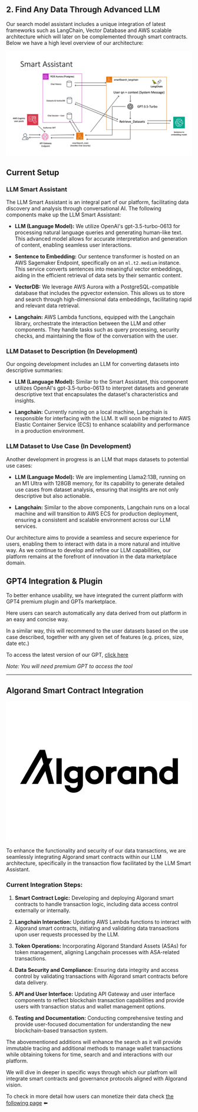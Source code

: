 ## 2. Find Any Data Through Advanced LLM

Our search model assistant includes a unique integration of latest frameworks such as LangChain, Vector Database and AWS scalable architecture which will later on be complemented through smart contracts. Below we have a high level overview of our architecture:

![Alt text](<Assets/Smart Assistant Architecture.jpg>)

## Current Setup

### LLM Smart Assistant

The LLM Smart Assistant is an integral part of our platform, facilitating data discovery and analysis through conversational AI. The following components make up the LLM Smart Assistant:

- **LLM (Language Model):** We utilize OpenAI's gpt-3.5-turbo-0613 for processing natural language queries and generating human-like text. This advanced model allows for accurate interpretation and generation of content, enabling seamless user interactions.

- **Sentence to Embedding:** Our sentence transformer is hosted on an AWS Sagemaker Endpoint, specifically on an `ml.t2.medium` instance. This service converts sentences into meaningful vector embeddings, aiding in the efficient retrieval of data sets by their semantic content.

- **VectorDB:** We leverage AWS Aurora with a PostgreSQL-compatible database that includes the pgvector extension. This allows us to store and search through high-dimensional data embeddings, facilitating rapid and relevant data retrieval.

- **Langchain:** AWS Lambda functions, equipped with the Langchain library, orchestrate the interaction between the LLM and other components. They handle tasks such as query processing, security checks, and maintaining the flow of the conversation with the user.

### LLM Dataset to Description (In Development)

Our ongoing development includes an LLM for converting datasets into descriptive summaries:

- **LLM (Language Model):** Similar to the Smart Assistant, this component utilizes OpenAI's gpt-3.5-turbo-0613 to interpret datasets and generate descriptive text that encapsulates the dataset's characteristics and insights.

- **Langchain:** Currently running on a local machine, Langchain is responsible for interfacing with the LLM. It will soon be migrated to AWS Elastic Container Service (ECS) to enhance scalability and performance in a production environment.

### LLM Dataset to Use Case (In Development)

Another development in progress is an LLM that maps datasets to potential use cases:

- **LLM (Language Model):** We are implementing Llama2:13B, running on an M1 Ultra with 128GB memory, for its capability to generate detailed use cases from dataset analysis, ensuring that insights are not only descriptive but also actionable.

- **Langchain:** Similar to the above components, Langchain runs on a local machine and will transition to AWS ECS for production deployment, ensuring a consistent and scalable environment across our LLM services.

Our architecture aims to provide a seamless and secure experience for users, enabling them to interact with data in a more natural and intuitive way. As we continue to develop and refine our LLM capabilities, our platform remains at the forefront of innovation in the data marketplace domain.

## GPT4 Integration & Plugin

To better enhance usability, we have integrated the current platform with GPT4 premium plugin and GPTs marketplace.

Here users can search automatically any data derived from out platform in an easy and concise way.

In a similar way, this will recommend to the user datasets based on the use case described, together with any given set of features (e.g. prices, size, date etc.)

To access the latest version of our GPT, [click here](https://chat.openai.com/g/g-P2YNDHwTs-cognidex)

*Note: You will need premium GPT to access the tool*



---
## Algorand Smart Contract Integration

![Alt text](Assets/Algorand_Inc_Logo.jpg)

To enhance the functionality and security of our data transactions, we are seamlessly integrating Algorand smart contracts within our LLM architecture, specifically in the transaction flow facilitated by the LLM Smart Assistant.

### Current Integration Steps:

1. **Smart Contract Logic:** Developing and deploying Algorand smart contracts to handle transaction logic, including data access control externally or internally.

2. **Langchain Interaction:** Updating AWS Lambda functions to interact with Algorand smart contracts, initiating and validating data transactions upon user requests processed by the LLM.

3. **Token Operations:** Incorporating Algorand Standard Assets (ASAs) for token management, aligning Langchain processes with ASA-related transactions.

4. **Data Security and Compliance:** Ensuring data integrity and access control by validating transactions with Algorand smart contracts before data delivery.

5. **API and User Interface:** Updating API Gateway and user interface components to reflect blockchain transaction capabilities and provide users with transaction status and wallet management options.

6. **Testing and Documentation:** Conducting comprehensive testing and provide user-focused documentation for understanding the new blockchain-based transaction system.

The abovementioned additions will enhance the search as it will provide immutable tracing and additional methods to manage wallet transactions while obtaining tokens for time, search and and interactions with our platform. 

We will dive in deeper in specific ways through which our platfrom will integrate smart contracts and governance protocols aligned with Algorand vision.

To check in more detail how users can monetize their data check [the following page](3-MonetizeData.md) ⬅️

